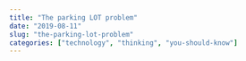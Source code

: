 ```yaml
---
title: "The parking LOT problem"
date: "2019-08-11"
slug: "the-parking-lot-problem"
categories: ["technology", "thinking", "you-should-know"]
---
```



